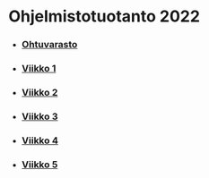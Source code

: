 # Ohjelmistotuotanto 2022

* ### [Ohtuvarasto](https://github.com/Mimi-ctrl/ohtuvarasto)
* ### [Viikko 1](https://github.com/Mimi-ctrl/palautusrepositorio/tree/main/teht%C3%A4v%C3%A4t/viikko1)
* ### [Viikko 2](https://github.com/Mimi-ctrl/palautusrepositorio/tree/main/teht%C3%A4v%C3%A4t/viikko2)
* ### [Viikko 3](https://github.com/Mimi-ctrl/palautusrepositorio/tree/main/teht%C3%A4v%C3%A4t/viikko3)
* ### [Viikko 4](https://github.com/Mimi-ctrl/palautusrepositorio/tree/main/teht%C3%A4v%C3%A4t/viikko4)
* ### [Viikko 5](https://github.com/Mimi-ctrl/palautusrepositorio/tree/main/teht%C3%A4v%C3%A4t/viikko5)